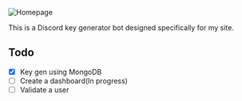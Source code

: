![Homepage](https://cdn.discordapp.com/attachments/1097120003007979570/1205079805112881152/image.png?ex=65d71106&is=65c49c06&hm=418e4440a187809b21e067ece1e7d06fb01a981bed312e16cf270f91ba78308c&)

This is a Discord key generator bot designed specifically for my site. 
## Todo
- [x] Key gen using MongoDB
- [ ] Create a dashboard(In progress)
- [ ] Validate a user

